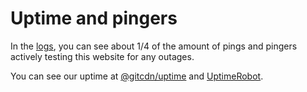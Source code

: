 # Uptime and pingers

In the [logs](#other/pinger.log), you can see about 1/4 of the amount of pings and pingers actively testing this website for any outages.

You can see our uptime at [@gitcdn/uptime](/@gitcdn/uptime) and [UptimeRobot](https://stats.uptimerobot.com/wlGWOT0LE8/).

